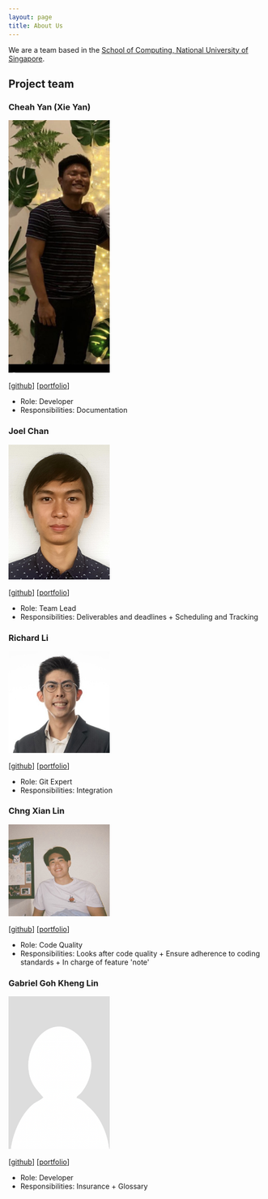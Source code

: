 ```yaml
---
layout: page
title: About Us
---
```


We are a team based in the [School of Computing, National University of Singapore](http://www.comp.nus.edu.sg).

## Project team

### Cheah Yan (Xie Yan)

<img src="images/cheahyan.png" width="200px">


[[github](https://github.com/CheahYan)]
[[portfolio](team/cheahyan.md)]

* Role: Developer
* Responsibilities: Documentation

### Joel Chan

<img src="images/joelchanzhiyang.png" width="200px">

[[github](https://github.com/JoelChanZhiYang/)]
[[portfolio](team/joelchan.md)]

* Role: Team Lead
* Responsibilities: Deliverables and deadlines + Scheduling and Tracking

### Richard Li

<img src="images/rldefa.png" width="200px">

[[github](http://github.com/rldefa)] [[portfolio](team/rldefa.md)]

* Role: Git Expert
* Responsibilities: Integration

### Chng Xian Lin

<img src="images/xianlinc.png" width="200px">

[[github](http://github.com/xianlinc)]
[[portfolio](team/xianlinc.md)]

* Role: Code Quality
* Responsibilities: Looks after code quality + Ensure adherence to coding standards + In charge of feature 'note'

### Gabriel Goh Kheng Lin

<img src="images/kawaiigabrielneko.png" width="200px">

[[github](http://github.com/kawaiigabrielneko)]
[[portfolio](team/kawaiigabrielneko.md)]

* Role: Developer
* Responsibilities: Insurance + Glossary
